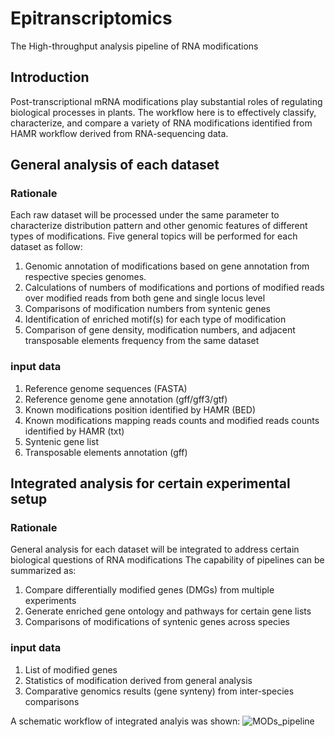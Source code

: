 # Epitranscriptomics
The High-throughput analysis pipeline of RNA modifications

## Introduction
Post-transcriptional mRNA modifications play substantial roles of regulating biological processes in plants. The workflow here is to effectively classify, characterize, and compare a variety of RNA modifications identified from HAMR workflow derived from RNA-sequencing data. 

## General analysis of each dataset
### Rationale
Each raw dataset will be processed under the same parameter to characterize distribution pattern and other genomic features of different types of modifications.
Five general topics will be performed for each dataset as follow:

1. Genomic annotation of modifications based on gene annotation from respective species genomes.
2. Calculations of numbers of modifications and portions of modified reads over modified reads from both gene and single locus level
3. Comparisons of modification numbers from syntenic genes
4. Identification of enriched motif(s) for each type of modification
5. Comparison of gene density, modification numbers, and adjacent transposable elements frequency from the same dataset

### input data
1. Reference genome sequences (FASTA)
2. Reference genome gene annotation (gff/gff3/gtf)
3. Known modifications position identified by HAMR (BED)
4. Known modifications mapping reads counts and modified reads counts identified by HAMR (txt)
5. Syntenic gene list
6. Transposable elements annotation (gff)

## Integrated analysis for certain experimental setup
### Rationale
General analysis for each dataset will be integrated to address certain biological questions of RNA modifications
The capability of pipelines can be summarized as:

1. Compare differentially modified genes (DMGs) from multiple experiments
2. Generate enriched gene ontology and pathways for certain gene lists
3. Comparisons of modifications of syntenic genes across species


### input data
1. List of modified genes
2. Statistics of modification derived from general analysis
3. Comparative genomics results (gene synteny) from inter-species comparisons


A schematic workflow of integrated analyis was shown:
![MODs_pipeline](https://user-images.githubusercontent.com/69836931/121089630-72904e80-c7b5-11eb-9b87-c3a36dc83bac.png)

